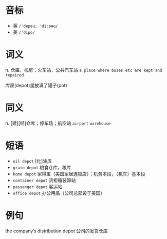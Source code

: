 # 音标

- 英 `/'depəu; 'diːpəu/`
- 美 `/'dipo/`

# 词义

n. 仓库，栈房；火车站，公共汽车站
`a place where buses etc are kept and repaired`



库房(depot)里放满了罐子(pot)

# 同义

n. [建][经]仓库；停车场；航空站
`airport` `warehouse`

# 短语

- `oil depot` [化]油库
- `grain depot` 粮食仓库，粮库
- `home depot` 家得宝（美国家居连锁店）；机务本段，（机车）基本段
- `container depot` 货柜箱装卸站
- `passenger depot` 客运站
- `office depot` 办公用品（公司总部设于美国）

# 例句

the company’s distribution depot
公司的发货仓库


